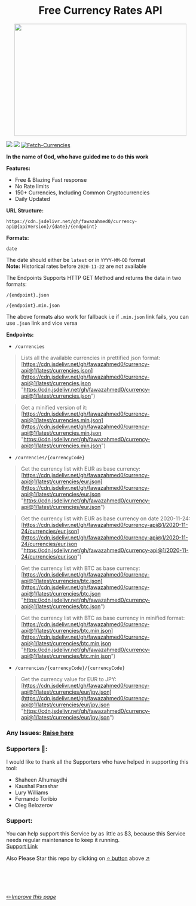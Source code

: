 <h1 align="center">Free Currency Rates API</h1>

<p align="center">
  <img width="460" height="300" src="https://github.com/fawazahmed0/currency-api/raw/1/money.jpg">
</p>

[![](https://data.jsdelivr.com/v1/package/gh/fawazahmed0/currency-api/badge)](https://www.jsdelivr.com/package/gh/fawazahmed0/currency-api)
[![](https://data.jsdelivr.com/v1/package/gh/fawazahmed0/currency-api/badge/rank)](https://www.jsdelivr.com/package/gh/fawazahmed0/currency-api)
[![Fetch-Currencies](https://github.com/fawazahmed0/currency-api/actions/workflows/run.yml/badge.svg)](https://github.com/fawazahmed0/currency-api/actions/workflows/run.yml)

**In the name of God, who have guided me to do this work**


**Features:**
- Free & Blazing Fast response
- No Rate limits
- 150+ Currencies, Including Common Cryptocurrencies
- Daily Updated


**URL Structure:**

`https://cdn.jsdelivr.net/gh/fawazahmed0/currency-api@{apiVersion}/{date}/{endpoint}`

**Formats:**

`date`

The date should either be `latest` or in `YYYY-MM-DD` format <br>
**Note:** Historical rates before `2020-11-22` are not available

The Endpoints Supports HTTP GET Method and returns the data in two formats:

`/{endpoint}.json`

`/{endpoint}.min.json`

The above formats also work for fallback i.e if `.min.json` link fails, you can use `.json` link and vice versa

**Endpoints:**

- `/currencies`<br>
> Lists all the available currencies in prettified json format:<br>
 [https://cdn.jsdelivr.net/gh/fawazahmed0/currency-api@1/latest/currencies.json](https://cdn.jsdelivr.net/gh/fawazahmed0/currency-api@1/latest/currencies.json "https://cdn.jsdelivr.net/gh/fawazahmed0/currency-api@1/latest/currencies.json") <br>

> Get a minified version of it:<br>
[https://cdn.jsdelivr.net/gh/fawazahmed0/currency-api@1/latest/currencies.min.json](https://cdn.jsdelivr.net/gh/fawazahmed0/currency-api@1/latest/currencies.min.json "https://cdn.jsdelivr.net/gh/fawazahmed0/currency-api@1/latest/currencies.min.json")

- `/currencies/{currencyCode}`<br>
> Get the currency list with EUR as base currency:<br>
[https://cdn.jsdelivr.net/gh/fawazahmed0/currency-api@1/latest/currencies/eur.json](https://cdn.jsdelivr.net/gh/fawazahmed0/currency-api@1/latest/currencies/eur.json "https://cdn.jsdelivr.net/gh/fawazahmed0/currency-api@1/latest/currencies/eur.json") <br>

> Get the currency list with EUR as base currency on date 2020-11-24:<br>
[https://cdn.jsdelivr.net/gh/fawazahmed0/currency-api@1/2020-11-24/currencies/eur.json](https://cdn.jsdelivr.net/gh/fawazahmed0/currency-api@1/2020-11-24/currencies/eur.json "https://cdn.jsdelivr.net/gh/fawazahmed0/currency-api@1/2020-11-24/currencies/eur.json") <br>

> Get the currency list with BTC as base currency:<br>
[https://cdn.jsdelivr.net/gh/fawazahmed0/currency-api@1/latest/currencies/btc.json](https://cdn.jsdelivr.net/gh/fawazahmed0/currency-api@1/latest/currencies/btc.json "https://cdn.jsdelivr.net/gh/fawazahmed0/currency-api@1/latest/currencies/btc.json") <br>

> Get the currency list with BTC as base currency in minified format:<br>
[https://cdn.jsdelivr.net/gh/fawazahmed0/currency-api@1/latest/currencies/btc.min.json](https://cdn.jsdelivr.net/gh/fawazahmed0/currency-api@1/latest/currencies/btc.min.json "https://cdn.jsdelivr.net/gh/fawazahmed0/currency-api@1/latest/currencies/btc.min.json") <br>

- `/currencies/{currencyCode}/{currencyCode}` <br>
> Get the currency value for EUR to JPY:<br>
[https://cdn.jsdelivr.net/gh/fawazahmed0/currency-api@1/latest/currencies/eur/jpy.json](https://cdn.jsdelivr.net/gh/fawazahmed0/currency-api@1/latest/currencies/eur/jpy.json "https://cdn.jsdelivr.net/gh/fawazahmed0/currency-api@1/latest/currencies/eur/jpy.json")


### Any Issues: [Raise here](https://github.com/fawazahmed0/currency-api/issues/new "Raise here")

### Supporters 🎉:
I would like to thank all the Supporters who have helped in supporting this tool:<br>

- Shaheen Alhumaydhi 
- Kaushal Parashar
- Lury Williams
- Fernando Toribio
- Oleg Belozerov

### Support:
You can help support this Service by as little as $3, because this Service needs regular maintenance to keep it running.<br>
[Support Link](https://bit.ly/2W9NLru)

Also Please Star this repo by clicking on [:star: button](#) above [:arrow_upper_right:](#)

<br>
<br>
<br>

[:pencil2:*Improve this page*](https://github.com/fawazahmed0/currency-api/edit/1/README.md)

